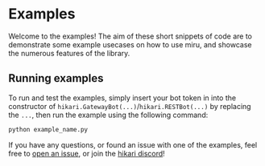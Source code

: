 # Examples

Welcome to the examples! The aim of these short snippets of code are to demonstrate some example usecases on how to use miru, and showcase the numerous features of the library.

## Running examples

To run and test the examples, simply insert your bot token in into the constructor of `hikari.GatewayBot(...)`/`hikari.RESTBot(...)` by replacing the `...`, then run the example using the following command:

```sh
python example_name.py
```

If you have any questions, or found an issue with one of the examples, feel free to [open an issue](https://github.com/hypergonial/hikari-miru/issues/new), or join the [hikari discord](https://discord.gg/Jx4cNGG)!
